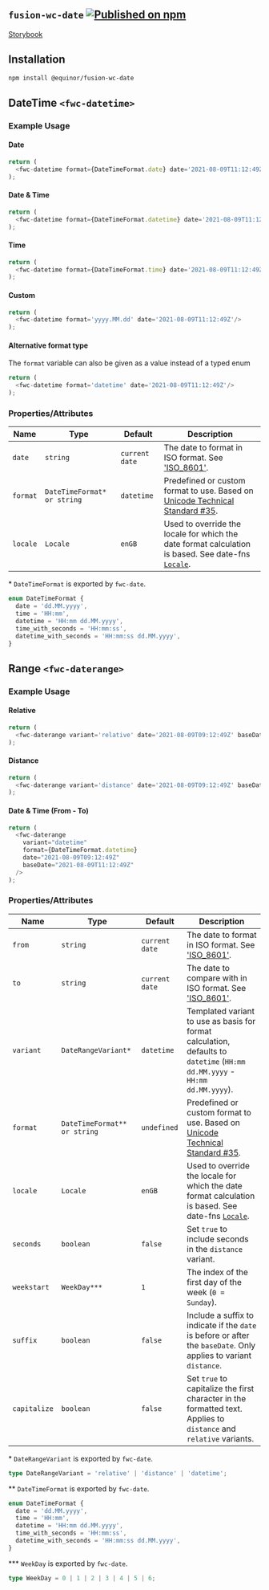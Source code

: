 <!--prettier-ignore-start-->
## `fusion-wc-date` [![Published on npm](https://img.shields.io/npm/v/@equinor/fusion-wc-date.svg)](https://www.npmjs.com/package/@equinor/fusion-wc-date)

[Storybook](https://equinor.github.io/fusion-web-components/?path=/docs/data-date)

## Installation
```sh
npm install @equinor/fusion-wc-date
```

## DateTime `<fwc-datetime>`
### Example Usage

#### Date
```ts
return (
  <fwc-datetime format={DateTimeFormat.date} date='2021-08-09T11:12:49Z'/>
);
```

#### Date & Time
```ts
return (
  <fwc-datetime format={DateTimeFormat.datetime} date='2021-08-09T11:12:49Z'/>
);
```

#### Time
```ts
return (
  <fwc-datetime format={DateTimeFormat.time} date='2021-08-09T11:12:49Z'/>
);
```

#### Custom
```ts
return (
  <fwc-datetime format='yyyy.MM.dd' date='2021-08-09T11:12:49Z'/>
);
```

#### Alternative format type
The `format` variable can also be given as a value instead of a typed enum
```ts
return (
  <fwc-datetime format='datetime' date='2021-08-09T11:12:49Z'/>
);
```

### Properties/Attributes

Name                    | Type                        | Default          | Description
---------------------   | --------------              | -----------      | -----------------
`date`                  | `string`                    | `current date`   | The date to format in ISO format. See ['ISO_8601'](https://en.wikipedia.org/wiki/ISO_8601).
`format`                | `DateTimeFormat* or string` | `datetime`       | Predefined or custom format to use. Based on [Unicode Technical Standard #35](https://www.unicode.org/reports/tr35/tr35-dates.html#Date_Field_Symbol_Table).
`locale`                | `Locale`                    | `enGB`           | Used to override the locale for which the date format calculation is based. See date-fns [`Locale`](https://date-fns.org/v2.23.0/docs/Locale).

\*  `DateTimeFormat` is exported by `fwc-date`.
```ts
enum DateTimeFormat {
  date = 'dd.MM.yyyy',
  time = 'HH:mm',
  datetime = 'HH:mm dd.MM.yyyy',
  time_with_seconds = 'HH:mm:ss',
  datetime_with_seconds = 'HH:mm:ss dd.MM.yyyy',
}
```

## Range `<fwc-daterange>`
### Example Usage

#### Relative
```ts
return (
  <fwc-daterange variant='relative' date='2021-08-09T09:12:49Z' baseDate='2021-08-09T11:12:49Z' />
);
```

#### Distance
```ts
return (
  <fwc-daterange variant='distance' date='2021-08-09T09:12:49Z' baseDate='2021-08-09T11:12:49Z' />
);
```

#### Date & Time (From - To)
```ts
return (
  <fwc-daterange
    variant="datetime"
    format={DateTimeFormat.datetime}
    date="2021-08-09T09:12:49Z"
    baseDate="2021-08-09T11:12:49Z"
  />
);
```

### Properties/Attributes

Name                    | Type                         | Default        | Description
---------------------   | --------------               | -----------    | -----------------
`from`                  | `string`                     | `current date` | The date to format in ISO format. See ['ISO_8601'](https://en.wikipedia.org/wiki/ISO_8601).
`to`                    | `string`                     | `current date` | The date to compare with in ISO format. See ['ISO_8601'](https://en.wikipedia.org/wiki/ISO_8601).
`variant`               | `DateRangeVariant*`          | `datetime`     | Templated variant to use as basis for format calculation, defaults to `datetime` (`HH:mm dd.MM.yyyy` - `HH:mm dd.MM.yyyy`).
`format`                | `DateTimeFormat** or string` | `undefined`    | Predefined or custom format to use. Based on [Unicode Technical Standard #35](https://www.unicode.org/reports/tr35/tr35-dates.html#Date_Field_Symbol_Table).
`locale`                | `Locale`                     | `enGB`         | Used to override the locale for which the date format calculation is based. See date-fns [`Locale`](https://date-fns.org/v2.23.0/docs/Locale).
`seconds`               | `boolean`                    | `false`        | Set `true` to include seconds in the `distance` variant.
`weekstart`             | `WeekDay***`                 | `1`            | The index of the first day of the week (`0 = Sunday`).
`suffix`                | `boolean`                    | `false`        | Include a suffix to indicate if the `date` is before or after the `baseDate`. Only applies to variant `distance`.
`capitalize`            | `boolean`                    | `false`        | Set `true` to capitalize the first character in the formatted text. Applies to `distance` and `relative` variants.

\*  `DateRangeVariant` is exported by `fwc-date`.
```ts
type DateRangeVariant = 'relative' | 'distance' | 'datetime';
```

\*\*  `DateTimeFormat` is exported by `fwc-date`.
```ts
enum DateTimeFormat {
  date = 'dd.MM.yyyy',
  time = 'HH:mm',
  datetime = 'HH:mm dd.MM.yyyy',
  time_with_seconds = 'HH:mm:ss',
  datetime_with_seconds = 'HH:mm:ss dd.MM.yyyy',
}
```

\*\*\*  `WeekDay` is exported by `fwc-date`.
```ts
type WeekDay = 0 | 1 | 2 | 3 | 4 | 5 | 6;
```
<!--prettier-ignore-end-->
